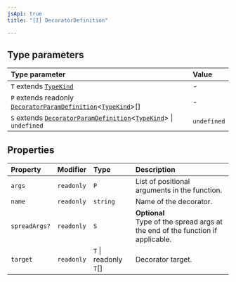 ```yaml
---
jsApi: true
title: "[I] DecoratorDefinition"

---
```

## Type parameters

| Type parameter | Value |
| :------ | :------ |
| `T` extends [`TypeKind`](../type-aliases/TypeKind.md) | - |
| `P` extends readonly [`DecoratorParamDefinition`](DecoratorParamDefinition.md)<[`TypeKind`](../type-aliases/TypeKind.md)\>[] | - |
| `S` extends [`DecoratorParamDefinition`](DecoratorParamDefinition.md)<[`TypeKind`](../type-aliases/TypeKind.md)\> \| `undefined` | `undefined` |

## Properties

| Property | Modifier | Type | Description |
| :------ | :------ | :------ | :------ |
| `args` | `readonly` | `P` | List of positional arguments in the function. |
| `name` | `readonly` | `string` | Name of the decorator. |
| `spreadArgs?` | `readonly` | `S` | **Optional**<br />Type of the spread args at the end of the function if applicable. |
| `target` | `readonly` | `T` \| readonly `T`[] | Decorator target. |
